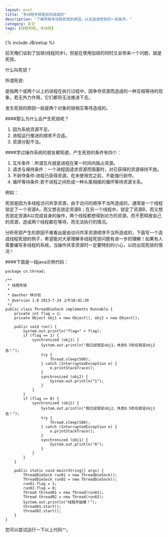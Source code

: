 ```yaml
---
layout: post
title: "多线程死锁是如何造成的"
description: "了解导致多线程死锁的原因，以及造成死锁的一些条件。"
category: 杂文
tags: [线程死锁, 多线程]
---
```

{% include JB/setup %}

前天俺们谈到了加锁(线程同步)，但是在使用加锁的同时又会带来一个问题，就是死锁。

什么叫死锁？

所谓死锁: 

是指两个或两个以上的进程在执行过程中，因争夺资源而造成的一种互相等待的现象，若无外力作用，它们都将无法推进下去。

发生死锁的原因一般是两个对象的锁相互等待造成的。

####那么为什么会产生死锁呢？
1. 因为系统资源不足。
2. 进程运行推进的顺序不合适。  
3. 资源分配不当。

			 
####学过操作系统的朋友都知道，产生死锁的条件有四个：
1. 互斥条件：所谓互斥就是进程在某一时间内独占资源。
2. 请求与保持条件：一个进程因请求资源而阻塞时，对已获得的资源保持不放。
3. 不剥夺条件:进程已获得资源，在末使用完之前，不能强行剥夺。
4. 循环等待条件:若干进程之间形成一种头尾相接的循环等待资源关系。

   

例如：     

死锁是因为多线程访问共享资源，由于访问的顺序不当所造成的，通常是一个线程锁定了一个资源A，而又想去锁定资源B；在另一个线程中，锁定了资源B，而又想去锁定资源A以完成自身的操作，两个线程都想得到对方的资源，而不愿释放自己的资源，造成两个线程都在等待，而无法执行的情况。

分析死锁产生的原因不难看出是由访问共享资源顺序不当所造成的，下面写一个造成线程死锁的例子，希望能对大家理解多线程死锁问题有进一步的理解！如果有人需要编写多线程的系统，当操作共享资源时一定要特别的小心，以防出现死锁的情况！

####下面是一段java示例代码：

	package cn.thread;

	/**
	 * 线程死锁
	 * 
	 * @author 林计钦
	 * @version 1.0 2013-7-24 上午10:42:20
	 */
	public class ThreadDieSock implements Runnable {
		private int flag = 1;
		private Object obj1 = new Object(), obj2 = new Object();

		public void run() {
			System.out.println("flag=" + flag);
			if (flag == 1) {
				synchronized (obj1) {
					System.out.println("我已经锁定obj1，休息0.5秒后锁定obj2去！");
					try {
						Thread.sleep(500);
					} catch (InterruptedException e) {
						e.printStackTrace();
					}
					synchronized (obj2) {
						System.out.println("1");
					}
				}
			}
			if (flag == 0) {
				synchronized (obj2) {
					System.out.println("我已经锁定obj2，休息0.5秒后锁定obj1去！");
					try {
						Thread.sleep(500);
					} catch (InterruptedException e) {
						e.printStackTrace();
					}
					synchronized (obj1) {
						System.out.println("0");
					}
				}
			}
		}

		public static void main(String[] args) {
			ThreadDieSock run01 = new ThreadDieSock();
			ThreadDieSock run02 = new ThreadDieSock();
			run01.flag = 1;
			run02.flag = 0;
			Thread thread01 = new Thread(run01);
			Thread thread02 = new Thread(run02);
			System.out.println("线程开始喽！");
			thread01.start();
			thread02.start();
		}
	}

您可以尝试运行一下以上代码^^。